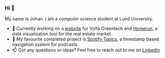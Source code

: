 ### Hi 👋
My name is Johan. I am a computer science student at Lund University. 

- 🔧 Currently working on a [website](https://johan-akerman.github.io/VoltaGreentech/) for Volta Greentech and [Homerun](https://github.com/johan-akerman/homerun), a data visualization tool for the real estate market.
- 🎵 My favourite completed project is [Spotify Topics](https://github.com/johan-akerman/SpotifyTopics), a timestamp based navigation system for podcasts.
- 📫 Got any questions or ideas? Feel free to reach out to me on [LinkedIn](https://www.linkedin.com/in/johan-akerman/)
